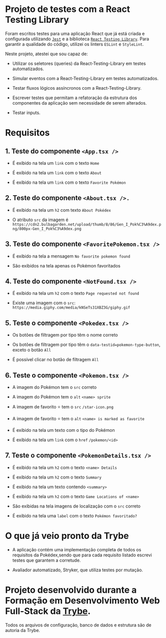 # Projeto de testes com a React Testing Library
 
Foram escritos testes para uma aplicação React que já está criada e configurada utilizando  [`Jest`](https://jestjs.io/) e a biblioteca [`React Testing Library`](https://testing-library.com/). Para garantir a qualidade do código, utilizei os linters `ESLint` e `StyleLint`.



  Neste projeto, atestei que sou capaz de:

  * Utilizar os seletores (queries) da React-Testing-Library em testes automatizados.

  * Simular eventos com a React-Testing-Library em testes automatizados.

  * Testar fluxos lógicos assíncronos com a React-Testing-Library.

  * Escrever testes que permitam a refatoração da estrutura dos componentes da aplicação sem necessidade de serem alterados.

  * Testar inputs.


# Requisitos
## 1. Teste do componente `<App.tsx />`
   * É exibido na tela um `link` com o texto `Home`
     
   * É exibido na tela um `link` com o texto `About`
     
   * É exibido na tela um `link` com o texto `Favorite Pokémon`

## 2. Teste do componente `<About.tsx />.`
   * É exibido na tela um `h2` com texto `About Pokédex`

   * O atributo `src` da imagem é `https://cdn2.bulbagarden.net/upload/thumb/8/86/Gen_I_Pok%C3%A9dex.png/800px-Gen_I_Pok%C3%A9dex.png`


## 3. Teste do componente `<FavoritePokemon.tsx />`
   * É exibido na tela a mensagem `No favorite pokemon found`

   * São exibidos na tela apenas os Pokémon favoritados

## 4. Teste do componente `<NotFound.tsx />`
   * É exibido na tela um `h2` com o texto `Page requested not found`

   * Existe uma imagem com o `src`:<br /> `https://media.giphy.com/media/kNSeTs31XBZ3G/giphy.gif`

## 5. Teste o componente `<Pokedex.tsx />`
   * Os botões de filtragem por tipo têm o nome correto

   * Os botões de filtragem por tipo têm o `data-testid=pokemon-type-button`, exceto o botão `All`

   * É possível clicar no botão de filtragem `All`

  ## 6. Teste o componente `<Pokemon.tsx />`
   * A imagem do Pokémon tem o `src` correto

   * A imagem do Pokémon tem o `alt` `<name> sprite`

   * A imagem de favorito :star: tem o `src` `/star-icon.png`

   * A imagem de favorito :star: tem o `alt` `<name> is marked as favorite`

   * É exibido na tela um texto com o tipo do Pokémon

   * É exibido na tela um `link` com o `href` `/pokemon/<id>`

  ## 7. Teste o componente `<PokemonDetails.tsx />`
   * É exibido na tela um `h2` com o texto `<name> Details`
   
   * É exibido na tela um `h2` com o texto `Summary`

   * É exibido na tela um texto contendo `<summary>`

   * É exibido na tela um `h2` com o texto `Game Locations of <name>`

   * São exibidas na tela imagens de localização com o `src` correto

   * É exibido na tela uma `label` com o texto `Pokémon favoritado?`


# O que já veio pronto da Trybe
   * A aplicação contém uma implementação completa de todos os requisitos da Pokédex,sendo que para cada requisito listado escrevi testes que garantem a corretude.
  
   * Avaliador automatizado, Stryker, que utiliza testes por mutação.


# Projeto desenvolvido durante a Formação em Desenvolvimento Web Full-Stack da [Trybe](https://www.betrybe.com/). 
Todos os arquivos de configuração, banco de dados e estrutura são de autoria da Trybe.
